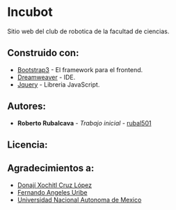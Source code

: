 # Incubot

Sitio web del club de robotica de la facultad de ciencias.

## Construido con:

* [Bootstrap3](http://getbootstrap.com/) - El framework para el frontend.
* [Dreamweaver](http://www.adobe.com/mx/products/dreamweaver.html) - IDE.
* [Jquery](https://jquery.com/) - Libreria JavaScript.

## Autores:

* **Roberto Rubalcava** - *Trabajo inicial* - [rubal501](https://github.com/rubal501)
## Licencia:

## Agradecimientos a:

* [Donají Xochitl Cruz López](https://sites.google.com/a/ciencias.unam.mx/lab-electricidad---electromagnetismo/personal/donaji)
* [Fernando Angeles Uribe](http://www.astroscu.unam.mx/IA/index.php?option=com_content&view=article&id=493&Itemid=46&lang=es)
* [Universidad Nacional Autonoma de Mexico](https://www.unam.mx/)
